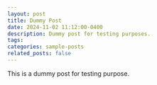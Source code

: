 ```yaml
---
layout: post
title: Dummy Post
date: 2024-11-02 11:12:00-0400
description: Dummy post for testing purposes.
tags:
categories: sample-posts
related_posts: false
---
```


This is a dummy post for testing purpose.

